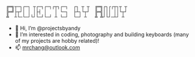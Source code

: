 ```
╔═╗┬─┐┌─┐ ┬┌─┐┌─┐┌┬┐┌─┐  ┌┐ ┬ ┬  ╔═╗┌┐┌┌┬┐┬ ┬
╠═╝├┬┘│ │ │├┤ │   │ └─┐  ├┴┐└┬┘  ╠═╣│││ ││└┬┘
╩  ┴└─└─┘└┘└─┘└─┘ ┴ └─┘  └─┘ ┴   ╩ ╩┘└┘─┴┘ ┴
```                                                                                                                                                                 

- 👋 Hi, I’m @projectsbyandy
- 👀 I’m interested in coding, photography and building keyboards (many of my projects are hobby related)!
- 📫 mrchang@outlook.com

<!---
projectsbyandy/projectsbyandy is a ✨ special ✨ repository because its `README.md` (this file) appears on your GitHub profile.
You can click the Preview link to take a look at your changes.
--->
